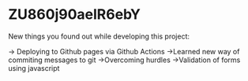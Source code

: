 # ZU860j90aelR6ebY
New things you found out while developing this project:

-> Deploying to Github pages via Github Actions
->Learned new way of commiting messages to git
->Overcoming hurdles
->Validation of forms using javascript